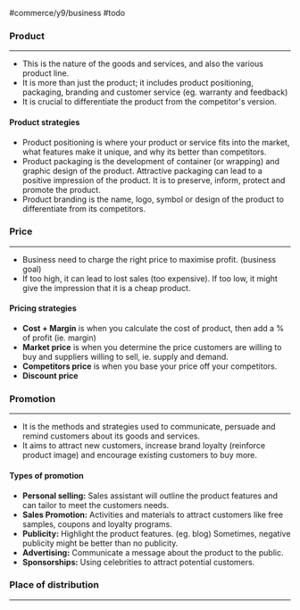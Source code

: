 #commerce/y9/business  #todo

### Product
---
- This is the nature of the goods and services, and also the various product line.
- It is more than just the product; it includes product positioning, packaging, branding and customer service (eg. warranty and feedback)
- It is crucial to differentiate the product from the competitor's version.

#### Product strategies
- Product positioning is where your product or service fits into the market, what features make it unique, and why its better than competitors.
- Product packaging is the development of container (or wrapping) and graphic design of the product. Attractive packaging can lead to a positive impression of the product. It is to preserve, inform, protect and promote the product.
- Product branding is the name, logo, symbol or design of the product to differentiate from its competitors. 


### Price
---
- Business need to charge the right price to maximise profit. (business goal)
- If too high, it can lead to lost sales (too expensive). If too low, it might give the impression that it is a cheap product.

#### Pricing strategies
- **Cost + Margin** is when you calculate the cost of product, then add a % of profit (ie. margin)
- **Market price** is when you determine the price customers are willing to buy and suppliers willing to sell, ie. supply and demand.
- **Competitors price** is when you base your price off your competitors.
- **Discount price** 


### Promotion
---
- It is the methods and strategies used to communicate, persuade and remind customers about its goods and services.
- It aims to attract new customers, increase brand loyalty (reinforce product image) and encourage existing customers to buy more.

#### Types of promotion
- **Personal selling:** Sales assistant will outline the product features and can tailor to meet the customers needs.
- **Sales Promotion:** Activities and materials to attract customers like free samples, coupons and loyalty programs.
- **Publicity:** Highlight the product features. (eg. blog) Sometimes, negative publicity might be better than no publicity.
- **Advertising:** Communicate a message about the product to the public.
- **Sponsorships:** Using celebrities to attract potential customers.


### Place of distribution
---



